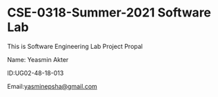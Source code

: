 # CSE-0318-Summer-2021 Software Lab
This is Software Engineering Lab Project Propal


Name: Yeasmin Akter

ID:UG02-48-18-013

Email:yasminepsha@gmail.com
